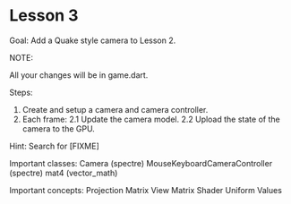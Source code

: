 Lesson 3
========

Goal: Add a Quake style camera to Lesson 2.

NOTE:

All your changes will be in game.dart.

Steps:

1. Create and setup a camera and camera controller.
2. Each frame:
2.1 Update the camera model.
2.2 Upload the state of the camera to the GPU.

Hint: Search for [FIXME]

Important classes:
	Camera (spectre)
	MouseKeyboardCameraController (spectre)
	mat4 (vector_math)

Important concepts:
	Projection Matrix
	View Matrix
	Shader Uniform Values
